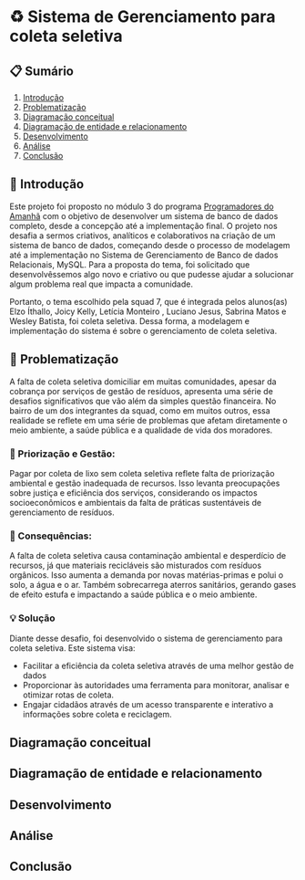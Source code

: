 # ♻ Sistema de Gerenciamento para coleta seletiva

## 📋 Sumário
1. [Introdução](https://github.com/Joicylara/ColetaLixo-ProjetoFinal/tree/master?tab=readme-ov-file#-introdu%C3%A7%C3%A3o)
2. [Problematização](https://github.com/Joicylara/ColetaLixo-ProjetoFinal/new/master?filename=README.md#problematiza%C3%A7%C3%A3o)
3. [Diagramação conceitual](https://github.com/Joicylara/ColetaLixo-ProjetoFinal/new/master?filename=README.md#diagrama%C3%A7%C3%A3o-conceitual)
4. [Diagramação de entidade e relacionamento](https://github.com/Joicylara/ColetaLixo-ProjetoFinal/new/master?filename=README.md#diagrama%C3%A7%C3%A3o-de-entidade-e-relacionamento)
5. [Desenvolvimento](https://github.com/Joicylara/ColetaLixo-ProjetoFinal/new/master?filename=README.md#desenvolvimento)
6. [Análise](https://github.com/Joicylara/ColetaLixo-ProjetoFinal/new/master?filename=README.md#an%C3%A1lise)
7. [Conclusão](https://github.com/Joicylara/ColetaLixo-ProjetoFinal/new/master?filename=README.md#conclus%C3%A3o)


## 📝 Introdução
  Este projeto foi proposto no módulo 3 do programa [Programadores do Amanhã](https://programadoresdoamanha.org/) com o objetivo de desenvolver um sistema de banco de dados completo, desde a concepção até a implementação final. O projeto nos desafia a sermos criativos, analíticos e colaborativos na criação de um sistema de banco de dados, começando desde o processo de modelagem até a implementação no Sistema de Gerenciamento de Banco de dados Relacionais, MySQL. Para a proposta do tema, foi solicitado que desenvolvêssemos algo novo e criativo ou que pudesse ajudar a solucionar algum problema real que impacta a comunidade.

  Portanto, o tema escolhido pela squad 7, que é integrada pelos alunos(as) Elzo Íthallo, Joicy Kelly, Letícia Monteiro , Luciano Jesus, Sabrina Matos
e Wesley Batista, foi coleta seletiva. Dessa forma, a modelagem e implementação do sistema é sobre o gerenciamento de coleta seletiva.


## 🚯 Problematização
A falta de coleta seletiva domiciliar em muitas comunidades, apesar da cobrança por serviços de gestão de resíduos, apresenta uma série de desafios significativos que vão além da simples questão financeira. 
No bairro de um dos integrantes da squad, como em muitos outros, essa realidade se reflete em uma série de problemas que afetam diretamente o meio ambiente, a saúde pública e a qualidade de vida dos moradores.

### 💸 Priorização e Gestão:
Pagar por coleta de lixo sem coleta seletiva reflete falta de priorização ambiental e gestão inadequada de recursos. Isso levanta preocupações sobre justiça e eficiência dos serviços, considerando os impactos socioeconômicos e ambientais da falta de práticas sustentáveis de gerenciamento de resíduos.

### 🌱 Consequências:
A falta de coleta seletiva causa contaminação ambiental e desperdício de recursos, já que materiais recicláveis são misturados com resíduos orgânicos. Isso aumenta a demanda por novas matérias-primas e polui o solo, a água e o ar. 
Também sobrecarrega aterros sanitários, gerando gases de efeito estufa e impactando a saúde pública e o meio ambiente.

### 💡 Solução
Diante desse desafio, foi desenvolvido o sistema de gerenciamento para coleta seletiva. Este sistema visa:
- Facilitar a eficiência da coleta seletiva através de uma melhor gestão de dados
- Proporcionar às autoridades uma ferramenta para monitorar, analisar e otimizar rotas de coleta.
- Engajar cidadãos através de um acesso transparente e interativo a informações sobre coleta e reciclagem.

## Diagramação conceitual

## Diagramação de entidade e relacionamento

## Desenvolvimento

## Análise

## Conclusão
